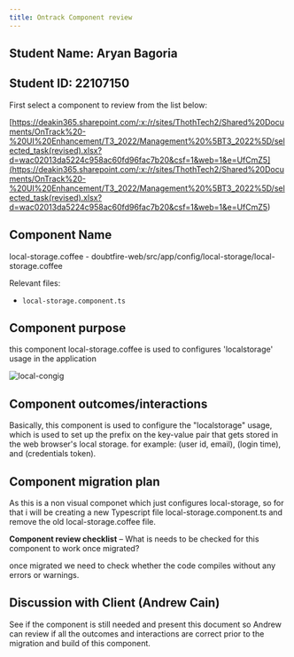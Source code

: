 ```yaml
---
title: Ontrack Component review
---
```


## Student Name: Aryan Bagoria

## Student ID: 22107150

First select a component to review from the list below:

[https://deakin365.sharepoint.com/:x:/r/sites/ThothTech2/Shared%20Documents/OnTrack%20-%20UI%20Enhancement/T3_2022/Management%20%5BT3_2022%5D/selected_task(revised).xlsx?d=wac02013da5224c958ac60fd96fac7b20&csf=1&web=1&e=UfCmZ5](<https://deakin365.sharepoint.com/:x:/r/sites/ThothTech2/Shared%20Documents/OnTrack%20-%20UI%20Enhancement/T3_2022/Management%20%5BT3_2022%5D/selected_task(revised).xlsx?d=wac02013da5224c958ac60fd96fac7b20&csf=1&web=1&e=UfCmZ5>)

## Component Name

local-storage.coffee - doubtfire-web/src/app/config/local-storage/local-storage.coffee

Relevant files:

- `local-storage.component.ts`

## Component purpose

this component local-storage.coffee is used to configures 'localstorage' usage in the application

![local-congig](local-config.png)

## Component outcomes/interactions

Basically, this component is used to configure the "localstorage" usage, which is used to set up the
prefix on the key-value pair that gets stored in the web browser's local storage. for example: (user
id, email), (login time), and (credentials token).

## Component migration plan

As this is a non visual componet which just configures local-storage, so for that i will be creating
a new Typescript file local-storage.component.ts and remove the old local-storage.coffee file.

**Component review checklist** – What is needs to be checked for this component to work once
migrated?

once migrated we need to check whether the code compiles without any errors or warnings.

## Discussion with Client (Andrew Cain)

See if the component is still needed and present this document so Andrew can review if all the
outcomes and interactions are correct prior to the migration and build of this component.
